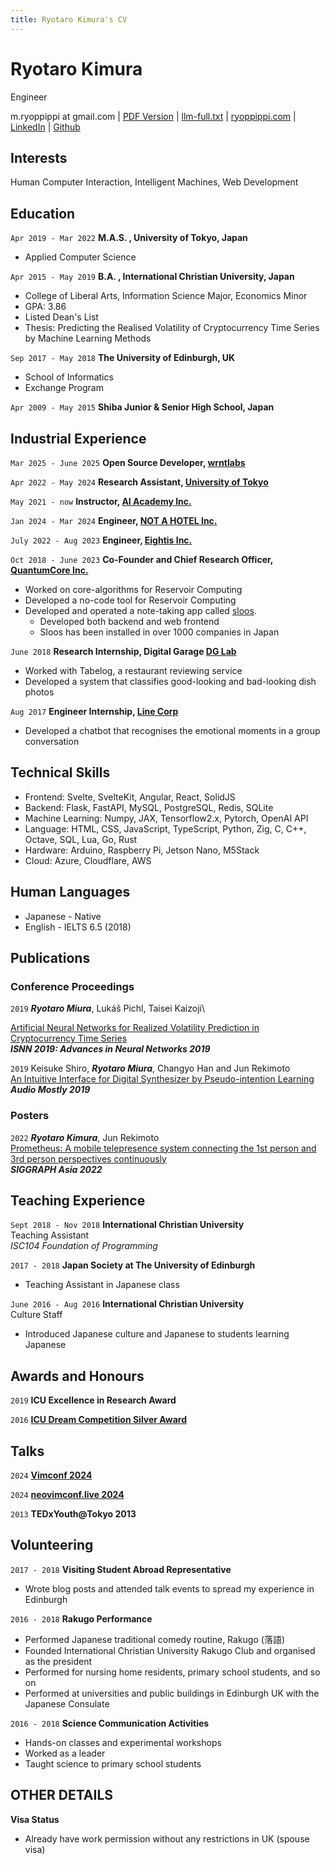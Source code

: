 ```yaml
---
title: Ryotaro Kimura's CV
---
```


# Ryotaro Kimura

Engineer

<div id="webaddress">
  m.ryoppippi at gmail.com
| <a href="https://cv.ryoppippi.com/ryotaro_kimura.pdf", target="_blank">PDF Version</a>
| <a href="https://cv.ryoppippi.com/llms-full.txt", target="_blank">llm-full.txt</a>
| <a href="https://ryoppippi.com" target="_blank">ryoppippi.com</a>
| <a href="https://www.linkedin.com/in/ryoppippi/" target="_blank">LinkedIn</a>
| <a href="https://www.github.com/ryoppippi/" target="_blank">Github</a>
</div>

## Interests

Human Computer Interaction, Intelligent Machines, Web Development

## Education

<!-- `Apr 2022 -` **Ph.D. candidate, University of Tokyo, Japan** -->

<!-- - Applied Computer Science -->

`Apr 2019 - Mar 2022` **M.A.S. , University of Tokyo, Japan**

- Applied Computer Science

`Apr 2015 - May 2019` **B.A. , International Christian University, Japan**

- College of Liberal Arts, Information Science Major, Economics Minor
- GPA: 3.86
- Listed Dean's List
- Thesis: Predicting the Realised Volatility of Cryptocurrency Time Series by
  Machine Learning Methods

`Sep 2017 - May 2018` **The University of Edinburgh, UK**

- School of Informatics
- Exchange Program

`Apr 2009 - May 2015` **Shiba Junior & Senior High School, Japan**

## Industrial Experience

`Mar 2025 - June 2025` **Open Source Developer, [wrntlabs](https://wrtnlabs.io/)**

`Apr 2022 - May 2024` **Research Assistant,
[University of Tokyo](https://www.u-tokyo.ac.jp/en/)**

`May 2021 - now` **Instructor, [AI Academy Inc.](https://aiacademy.jp)**

`Jan 2024 - Mar 2024` **Engineer, [NOT A HOTEL Inc.](https://notahotel.com/)**

`July 2022 - Aug 2023` **Engineer, [Eightis Inc.](https://eightis.co.jp)**

`Oct 2018 - June 2023` **Co-Founder and Chief Research Officer,
[QuantumCore Inc.](https://www.qcore.co.jp/)**

- Worked on core-algorithms for Reservoir Computing
- Developed a no-code tool for Reservoir Computing
- Developed and operated a note-taking app called [sloos](https://sloos.qcore.co.jp/). 
  - Developed both backend and web frontend
  - Sloos has been installed in over 1000 companies in Japan

`June 2018` **Research Internship, Digital Garage
[DG Lab](https://www.dglab.com/en/)**

- Worked with Tabelog, a restaurant reviewing service
- Developed a system that classifies good-looking and bad-looking dish photos

`Aug 2017` **Engineer Internship, [Line Corp](https://line.me/en/)**

- Developed a chatbot that recognises the emotional moments in a group
  conversation

## Technical Skills

- Frontend: Svelte, SvelteKit, Angular, React, SolidJS
- Backend: Flask, FastAPI, MySQL, PostgreSQL, Redis, SQLite
- Machine Learning: Numpy, JAX, Tensorflow2.x, Pytorch, OpenAI API
- Language: HTML, CSS, JavaScript, TypeScript, Python, Zig, C, C++, Octave, SQL, Lua, Go, Rust
- Hardware: Arduino, Raspberry Pi, Jetson Nano, M5Stack
- Cloud: Azure, Cloudflare, AWS

## Human Languages

- Japanese - Native
- English - IELTS 6.5 (2018)

## Publications

### Conference Proceedings

`2019` **_Ryotaro Miura_**, Lukáš Pichl, Taisei Kaizoji\
<!-- spellchecker:disable-line -->
[Artificial Neural Networks for Realized Volatility Prediction in Cryptocurrency Time Series](https://link.springer.com/chapter/10.1007/978-3-030-22796-8_18)\
**_ISNN 2019: Advances in Neural Networks 2019_**

`2019` Keisuke Shiro, **_Ryotaro Miura_**, Changyo Han and Jun Rekimoto\
[An Intuitive Interface for Digital Synthesizer by Pseudo-intention Learning](https://dl.acm.org/doi/10.1145/3356590.3356598)\
**_Audio Mostly 2019_**

### Posters

`2022` **_Ryotaro Kimura_**, Jun Rekimoto\
[Prometheus: A mobile telepresence system connecting the 1st person and 3rd person perspectives continuously](https://dl.acm.org/doi/10.1145/3550082.3564187)\
**_SIGGRAPH Asia 2022_**

## Teaching Experience

`Sept 2018 - Nov 2018` **International Christian University**\
Teaching Assistant\
_ISC104 Foundation of Programming_

`2017 - 2018` **Japan Society at The University of Edinburgh**

- Teaching Assistant in Japanese class

`June 2016 - Aug 2016` **International Christian University**\
Culture Staff

- Introduced Japanese culture and Japanese to students learning Japanese

## Awards and Honours

`2019` **ICU Excellence in Research Award**

`2016`
**[ICU Dream Competition Silver Award](https://www.icualumni.com/news/4548)**

## Talks

`2024` **[Vimconf 2024](https://vimconf.org/2024/#menu-time-table)**

`2024` **[neovimconf.live 2024](https://neovimconf.live/speakers/ryo)**

`2013` **TEDxYouth@Tokyo 2013**

## Volunteering

`2017 - 2018` **Visiting Student Abroad Representative**

- Wrote blog posts and attended talk events to spread my experience in Edinburgh

`2016 - 2018` **Rakugo Performance**

- Performed Japanese traditional comedy routine, Rakugo (落語)
- Founded International Christian University Rakugo Club and organised as the
  president
- Performed for nursing home residents, primary school students, and so on
- Performed at universities and public buildings in Edinburgh UK with the
  Japanese Consulate

`2016 - 2018` **Science Communication Activities**

- Hands-on classes and experimental workshops
- Worked as a leader
- Taught science to primary school students

## OTHER DETAILS

**Visa Status**

- Already have work permission without any restrictions in UK (spouse visa)

<!-- ### Footer

Last updated: May 2013 -->
